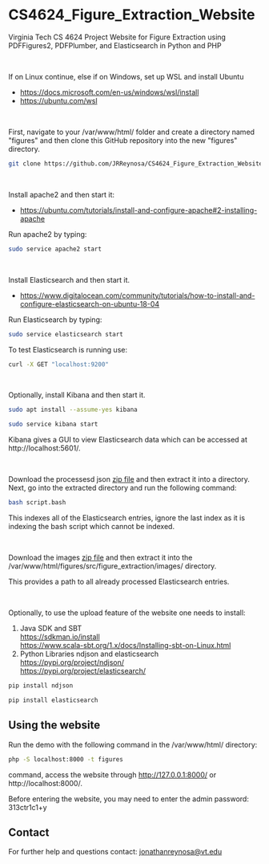 
# CS4624_Figure_Extraction_Website
Virginia Tech CS 4624 Project Website for Figure Extraction using PDFFigures2, PDFPlumber, and Elasticsearch in Python and PHP

<br />

If on Linux continue, else if on Windows, set up WSL and install Ubuntu
* https://docs.microsoft.com/en-us/windows/wsl/install
* https://ubuntu.com/wsl

<br />

First, navigate to your /var/www/html/ folder and create a directory named "figures" and then clone this GitHub repository into the new "figures" directory.
```bash
git clone https://github.com/JRReynosa/CS4624_Figure_Extraction_Website figures
```

<br />

Install apache2 and then start it:
* https://ubuntu.com/tutorials/install-and-configure-apache#2-installing-apache

Run apache2 by typing:
```bash
sudo service apache2 start
```

<br />

Install Elasticsearch and then start it.
* https://www.digitalocean.com/community/tutorials/how-to-install-and-configure-elasticsearch-on-ubuntu-18-04

Run Elasticsearch by typing:
```bash
sudo service elasticsearch start
```
To test Elasticsearch is running use:
```bash
curl -X GET "localhost:9200"
```

<br />

Optionally, install Kibana and then start it.
```bash
sudo apt install --assume-yes kibana
```
```bash
sudo service kibana start
```
Kibana gives a GUI to view Elasticsearch data which can be accessed at http://localhost:5601/.

<br />

Download the processesd json [zip file](https://drive.google.com/file/d/1yP705eq-FasesXylMfnTKYM71Zje1IpM/view?usp=sharing) and then extract it into a directory. Next, go into the extracted directory and run the following command:
```bash
bash script.bash
```
This indexes all of the Elasticsearch entries, ignore the last index as it is indexing the bash script which cannot be indexed.

<br />

Download the images [zip file](https://drive.google.com/file/d/1RRa35hbX0dsXvJLdNtgRVGlbN3Nuok_C/view?usp=sharing) and then extract it into the /var/www/html/figures/src/figure_extraction/images/ directory.

This provides a path to all already processed Elasticsearch entries.

<br />

Optionally, to use the upload feature of the website one needs to install:
1. Java SDK and SBT <br />
  https://sdkman.io/install <br />
  https://www.scala-sbt.org/1.x/docs/Installing-sbt-on-Linux.html <br />
2. Python Libraries ndjson and elasticsearch <br />
https://pypi.org/project/ndjson/ <br />
https://pypi.org/project/elasticsearch/ <br />
```python
pip install ndjson
```
```python
pip install elasticsearch
```


## Using the website
Run the demo with the following command in the /var/www/html/ directory:
```bash
php -S localhost:8000 -t figures 
```
command, access the website through http://127.0.0.1:8000/ or http://localhost:8000/.

Before entering the website, you may need to enter the admin password: 313ctr1c1+y

## Contact
For further help and questions contact: <jonathanreynosa@vt.edu>
